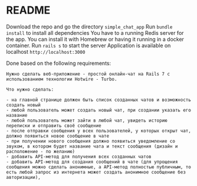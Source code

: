# README

Download the repo and go the directory `simple_chat_app`
Run `bundle install` to install all dependencies
You have to a running Redis server for the app. You can install it with Homebrew or having it running in a docker container.
Run `rails s` to start the server
Application is available on localhost `http://localhost:3000`

Done based on the following requirements:

```
Нужно сделать веб-приложение - простой онлайн-чат на Rails 7 с использованием технологии Hotwire - Turbo.

Что нужно сделать:

- на главной странице должен быть список созданных чатов и возможность создать новый
- любой пользователь может создать новый чат, при создании указать его название
- любой пользователь может зайти в любой чат, увидеть историю переписки и отправить своё сообщение
- после отправки сообщения у всех пользователей, у которых открыт чат, должно появиться новое сообщение в чате
- при получении нового сообщения должно появиться уведомление со звуком, в котором будет название чата и текст сообщения (дизайн и расположение - по желанию)
- добавить API-метод для получения всех созданных чатов
- добавить API-метод для создания сообщений в чате (для упрощения сообщения можно сделать анонимные, а API-метод полностью публичным, то есть любой запрос из интернета может создать анонимное сообщение без авторизации),
```

